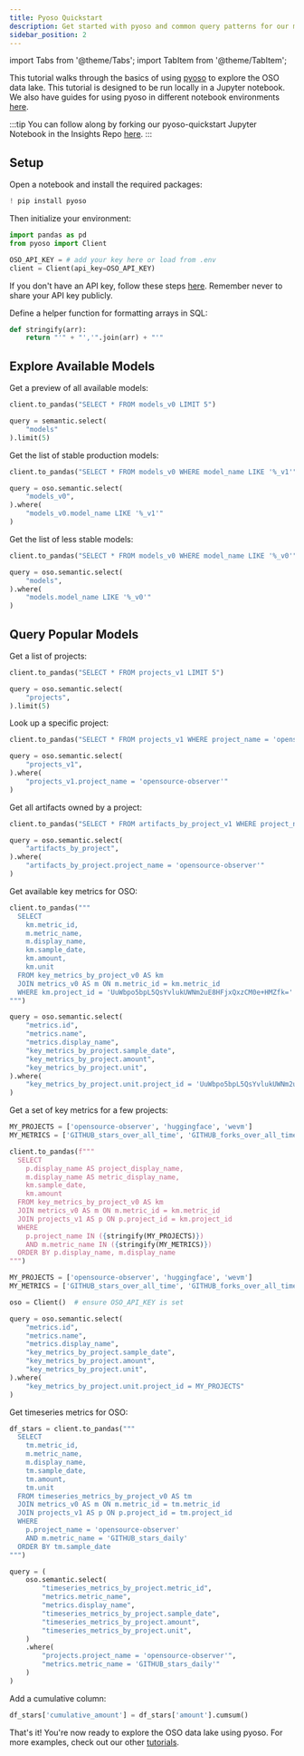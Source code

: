 ```yaml
---
title: Pyoso Quickstart
description: Get started with pyoso and common query patterns for our most popular models
sidebar_position: 2
---
```


import Tabs from '@theme/Tabs';
import TabItem from '@theme/TabItem';

This tutorial walks through the basics of using [pyoso](../get-started/python.md) to explore the OSO data lake. This tutorial is designed to be run locally in a Jupyter notebook. We also have guides for using pyoso in different notebook environments [here](../guides/notebooks/).

:::tip
You can follow along by forking our pyoso-quickstart Jupyter Notebook in the Insights Repo [here](https://github.com/opensource-observer/insights/blob/main/pyoso-quickstart.ipynb).
:::

## Setup

Open a notebook and install the required packages:

```python
! pip install pyoso
```

Then initialize your environment:

```python
import pandas as pd
from pyoso import Client

OSO_API_KEY = # add your key here or load from .env
client = Client(api_key=OSO_API_KEY)
```

If you don't have an API key, follow these steps [here](../get-started/python.md). Remember never to share your API key publicly.

Define a helper function for formatting arrays in SQL:

```python
def stringify(arr):
    return "'" + "','".join(arr) + "'"
```

## Explore Available Models

Get a preview of all available models:

<Tabs>
<TabItem value="python" label="Python">

```python
client.to_pandas("SELECT * FROM models_v0 LIMIT 5")
```

</TabItem>
<TabItem value="python" label="Semantic Layer">

```python
query = semantic.select(
    "models"
).limit(5)
```

</TabItem>
</Tabs>

Get the list of stable production models:

<Tabs>
<TabItem value="python" label="Python">

```python
client.to_pandas("SELECT * FROM models_v0 WHERE model_name LIKE '%_v1'")
```

</TabItem>
<TabItem value="python" label="Semantic Layer">

```python
query = oso.semantic.select(
    "models_v0",                 
).where(
    "models_v0.model_name LIKE '%_v1'"
)
```

</TabItem>
</Tabs>

Get the list of less stable models:

<Tabs>
<TabItem value="python" label="Python">

```python
client.to_pandas("SELECT * FROM models_v0 WHERE model_name LIKE '%_v0'")
```

</TabItem>
<TabItem value="python" label="Semantic Layer">

```python
query = oso.semantic.select(
    "models",
).where(
    "models.model_name LIKE '%_v0'"
)
```

</TabItem>
</Tabs>

## Query Popular Models

Get a list of projects:

<Tabs>
<TabItem value="python" label="Python">

```python
client.to_pandas("SELECT * FROM projects_v1 LIMIT 5")
```

</TabItem>
<TabItem value="python" label="Semantic Layer">

```python
query = oso.semantic.select(
    "projects",
).limit(5)
```

</TabItem>
</Tabs>

Look up a specific project:

<Tabs>
<TabItem value="python" label="Python">

```python
client.to_pandas("SELECT * FROM projects_v1 WHERE project_name = 'opensource-observer'")
```

</TabItem>
<TabItem value="python" label="Semantic Layer">

```python
query = oso.semantic.select(
    "projects_v1",
).where(
    "projects_v1.project_name = 'opensource-observer'"
)
```

</TabItem>
</Tabs>

Get all artifacts owned by a project:

<Tabs>
<TabItem value="python" label="Python">

```python
client.to_pandas("SELECT * FROM artifacts_by_project_v1 WHERE project_name = 'opensource-observer'")
```

</TabItem>
<TabItem value="python" label="Semantic Layer">

```python
query = oso.semantic.select(
    "artifacts_by_project",
).where(
    "artifacts_by_project.project_name = 'opensource-observer'"
)
```

</TabItem>
</Tabs>

Get available key metrics for OSO:

<Tabs>
<TabItem value="python" label="Python">

```python
client.to_pandas("""
  SELECT
    km.metric_id,
    m.metric_name,
    m.display_name,
    km.sample_date,
    km.amount,
    km.unit
  FROM key_metrics_by_project_v0 AS km
  JOIN metrics_v0 AS m ON m.metric_id = km.metric_id
  WHERE km.project_id = 'UuWbpo5bpL5QsYvlukUWNm2uE8HFjxQxzCM0e+HMZfk='
""")
```

</TabItem>
<TabItem value="python" label="Semantic Layer">

```python
query = oso.semantic.select(
    "metrics.id",
    "metrics.name",
    "metrics.display_name",
    "key_metrics_by_project.sample_date",
    "key_metrics_by_project.amount",
    "key_metrics_by_project.unit",
).where(
    "key_metrics_by_project.unit.project_id = 'UuWbpo5bpL5QsYvlukUWNm2uE8HFjxQxzCM0e+HMZfk='"
)
```

</TabItem>
</Tabs>

Get a set of key metrics for a few projects:

<Tabs>
<TabItem value="python" label="Python">

```python
MY_PROJECTS = ['opensource-observer', 'huggingface', 'wevm']
MY_METRICS = ['GITHUB_stars_over_all_time', 'GITHUB_forks_over_all_time']

client.to_pandas(f"""
  SELECT
    p.display_name AS project_display_name,
    m.display_name AS metric_display_name,
    km.sample_date,
    km.amount
  FROM key_metrics_by_project_v0 AS km
  JOIN metrics_v0 AS m ON m.metric_id = km.metric_id
  JOIN projects_v1 AS p ON p.project_id = km.project_id
  WHERE
    p.project_name IN ({stringify(MY_PROJECTS)})
    AND m.metric_name IN ({stringify(MY_METRICS)})
  ORDER BY p.display_name, m.display_name
""")
```

</TabItem>
<TabItem value="python" label="Semantic Layer">

```python
MY_PROJECTS = ['opensource-observer', 'huggingface', 'wevm']
MY_METRICS = ['GITHUB_stars_over_all_time', 'GITHUB_forks_over_all_time']

oso = Client()  # ensure OSO_API_KEY is set

query = oso.semantic.select(
    "metrics.id",
    "metrics.name",
    "metrics.display_name",
    "key_metrics_by_project.sample_date",
    "key_metrics_by_project.amount",
    "key_metrics_by_project.unit",
).where(
    "key_metrics_by_project.unit.project_id = MY_PROJECTS"
)
```

</TabItem>
</Tabs>

Get timeseries metrics for OSO:

<Tabs>
<TabItem value="python" label="Python">

```python
df_stars = client.to_pandas("""
  SELECT
    tm.metric_id,
    m.metric_name,
    m.display_name,
    tm.sample_date,
    tm.amount,
    tm.unit
  FROM timeseries_metrics_by_project_v0 AS tm
  JOIN metrics_v0 AS m ON m.metric_id = tm.metric_id
  JOIN projects_v1 AS p ON p.project_id = tm.project_id
  WHERE
    p.project_name = 'opensource-observer'
    AND m.metric_name = 'GITHUB_stars_daily'
  ORDER BY tm.sample_date
""")
```

</TabItem>
<TabItem value="python" label="Semantic Layer">

```python
query = (
    oso.semantic.select(
        "timeseries_metrics_by_project.metric_id",
        "metrics.metric_name",
        "metrics.display_name",
        "timeseries_metrics_by_project.sample_date",
        "timeseries_metrics_by_project.amount",
        "timeseries_metrics_by_project.unit",
    )
    .where(
        "projects.project_name = 'opensource-observer'",
        "metrics.metric_name = 'GITHUB_stars_daily'"
    )
)
```

</TabItem>
</Tabs>

Add a cumulative column:

```python
df_stars['cumulative_amount'] = df_stars['amount'].cumsum()
```

That's it! You're now ready to explore the OSO data lake using pyoso. For more examples, check out our other [tutorials](./index.md).
